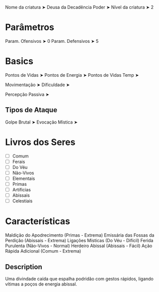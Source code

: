 Nome da criatura ➤ Deusa da Decadência
Poder ➤ 
Nível da criatura ➤ 2

# Parâmetros 
Param. Ofensivos ➤ 0
Param. Defensivos ➤ 5

# Basics
Pontos de Vidas ➤ 
Pontos de Energia ➤ 
Pontos de Vidas Temp ➤ 

Movimentação ➤ 
Dificuldade ➤ 

Percepção Passiva ➤ 

## Tipos de Ataque
Golpe Brutal ➤ 
Evocação Mística ➤ 

# Livros dos Seres
- [ ] Comum
- [ ] Ferais
- [ ] Do Véu
- [ ] Não-Vivos
- [ ] Elementais
- [ ] Primas
- [ ] Artificias
- [ ] Abissais
- [ ] Celestiais

# Características
Maldição do Apodrecimento (Primas - Extrema)
Emissária das Fossas da Perdição (Abissais - Extrema)
Ligações Místicas (Do Véu - Difícil)
Ferida Purulenta (Não-Vivos - Normal)
Herdeiro Abissal (Abissais - Fácil)
Ação Rápida Adicional (Comum - Extrema)

## Description
Uma divindade caída que espalha podridão com gestos rápidos, ligando vítimas a poços de energia abissal.